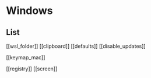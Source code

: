 # Windows

## List

[[wsl_folder]]
[[clipboard]]
[[defaults]]
[[disable_updates]]

[[keymap_mac]]

[[registry]]
[[screen]]